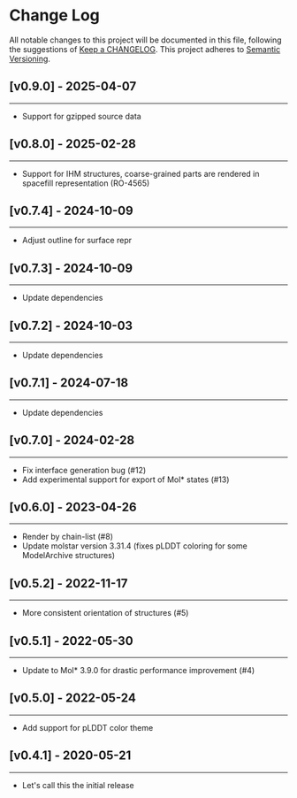 # Change Log
All notable changes to this project will be documented in this file, following the suggestions of [Keep a CHANGELOG](http://keepachangelog.com/). This project adheres to [Semantic Versioning](http://semver.org/).

## [v0.9.0] - 2025-04-07
-------------
* Support for gzipped source data

## [v0.8.0] - 2025-02-28
-------------
* Support for IHM structures, coarse-grained parts are rendered in spacefill representation (RO-4565)

## [v0.7.4] - 2024-10-09
-------------
* Adjust outline for surface repr

## [v0.7.3] - 2024-10-09
-------------
* Update dependencies

## [v0.7.2] - 2024-10-03
-------------
* Update dependencies

## [v0.7.1] - 2024-07-18
-------------
* Update dependencies

## [v0.7.0] - 2024-02-28
-------------
* Fix interface generation bug (#12)
* Add experimental support for export of Mol* states (#13)

## [v0.6.0] - 2023-04-26
-------------
* Render by chain-list (#8)
* Update molstar version 3.31.4 (fixes pLDDT coloring for some ModelArchive structures)

## [v0.5.2] - 2022-11-17
-------------
* More consistent orientation of structures (#5)

## [v0.5.1] - 2022-05-30
-------------
* Update to Mol* 3.9.0 for drastic performance improvement (#4)

## [v0.5.0] - 2022-05-24
-------------
* Add support for pLDDT color theme

## [v0.4.1] - 2020-05-21
-------------
* Let's call this the initial release